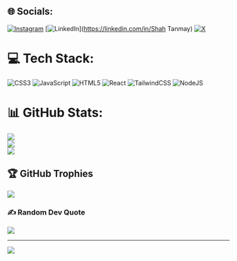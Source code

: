 
## 🌐 Socials:
[![Instagram](https://img.shields.io/badge/Instagram-%23E4405F.svg?logo=Instagram&logoColor=white)](https://instagram.com/tanmay0142) [![LinkedIn](https://img.shields.io/badge/LinkedIn-%230077B5.svg?logo=linkedin&logoColor=white)](https://linkedin.com/in/Shah Tanmay) [![X](https://img.shields.io/badge/X-black.svg?logo=X&logoColor=white)](https://x.com/TanmayK25251384) 

# 💻 Tech Stack:
![CSS3](https://img.shields.io/badge/css3-%231572B6.svg?style=for-the-badge&logo=css3&logoColor=white) ![JavaScript](https://img.shields.io/badge/javascript-%23323330.svg?style=for-the-badge&logo=javascript&logoColor=%23F7DF1E) ![HTML5](https://img.shields.io/badge/html5-%23E34F26.svg?style=for-the-badge&logo=html5&logoColor=white) ![React](https://img.shields.io/badge/react-%2320232a.svg?style=for-the-badge&logo=react&logoColor=%2361DAFB) ![TailwindCSS](https://img.shields.io/badge/tailwindcss-%2338B2AC.svg?style=for-the-badge&logo=tailwind-css&logoColor=white) ![NodeJS](https://img.shields.io/badge/node.js-6DA55F?style=for-the-badge&logo=node.js&logoColor=white)
# 📊 GitHub Stats:
![](https://github-readme-stats.vercel.app/api?username=tanmayshah23&theme=dark&hide_border=false&include_all_commits=false&count_private=false)<br/>
![](https://github-readme-streak-stats.herokuapp.com/?user=tanmayshah23&theme=dark&hide_border=false)<br/>
![](https://github-readme-stats.vercel.app/api/top-langs/?username=tanmayshah23&theme=dark&hide_border=false&include_all_commits=false&count_private=false&layout=compact)

## 🏆 GitHub Trophies
![](https://github-profile-trophy.vercel.app/?username=tanmayshah23&theme=radical&no-frame=false&no-bg=true&margin-w=4)

### ✍️ Random Dev Quote
![](https://quotes-github-readme.vercel.app/api?type=horizontal&theme=radical)

---
[![](https://visitcount.itsvg.in/api?id=tanmayshah23&icon=0&color=0)](https://visitcount.itsvg.in)

<!-- Proudly created with GPRM ( https://gprm.itsvg.in ) -->
